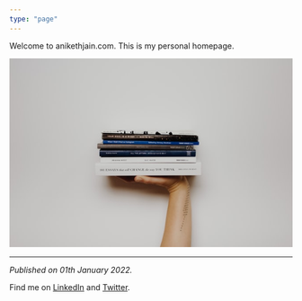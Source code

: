 ```yaml
---
type: "page"
---
```


Welcome to anikethjain.com. This is my personal homepage.

![](static/images/books.jpg "Books in hand")

------

*Published on 01th January 2022.*

Find me on [LinkedIn](https://www.linkedin.com/in/gopinathtn) and [Twitter](https://twitter.com/moretreat).
